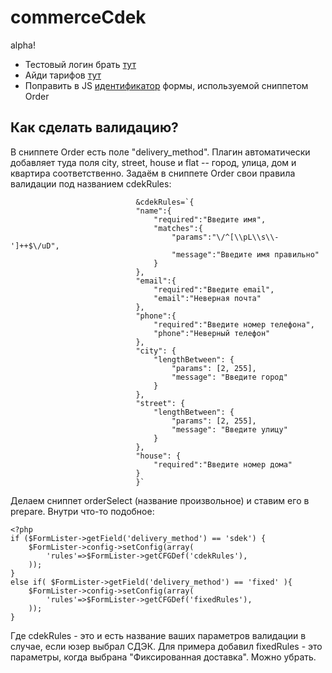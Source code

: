 # commerceCdek
alpha!
<ul>
  <li>Тестовый логин брать <a href="https://confluence.cdek.ru/pages/viewpage.action?pageId=15616129#id-Протоколобменаданными(v1.5)-TestAccount1.5.Тестовыеучетныезаписииихограничения">тут</a></li>
  <li>Айди тарифов <a href="https://confluence.cdek.ru/pages/viewpage.action?pageId=15616129#id-Протоколобменаданными(v1.5)-Приложение1.Услуги(тарифы)ирежимыдоставкиСДЭК">тут</a></li>
  <li>Поправить в JS <a href="https://github.com/0test/commerceCdek/blob/22a5fa73f7e5bc212aa717b7cb4e8a868d3ea3c0/assets/plugins/commerce-cdek/cdek.js#L38">идентификатор</a> формы, используемой сниппетом Order</li>
  </ul>

## Как сделать валидацию? ##
В сниппете Order есть поле "delivery_method". Плагин автоматически добавляет туда поля  city, street, house и flat -- город, улица, дом и квартира соответственно.
Задаём в сниппете Order свои правила валидации под названием cdekRules:
```
							&cdekRules=`{
							"name":{
								"required":"Введите имя",
								"matches":{
									"params":"\/^[\\pL\\s\\-']++$\/uD",
									"message":"Введите имя правильно"
								}
							},
							"email":{
								"required":"Введите email",
								"email":"Неверная почта"
							},
							"phone":{
								"required":"Введите номер телефона",
								"phone":"Неверный телефон"
							},
							"city": {
								"lengthBetween": {
									"params": [2, 255],
									"message": "Введите город"
								}
							},
							"street": {
								"lengthBetween": {
									"params": [2, 255],
									"message": "Введите улицу"
								}
							},
							"house": {
								"required":"Введите номер дома"
							}							
							}`
```
Делаем сниппет orderSelect (название произвольное) и ставим его в prepare.
Внутри что-то подобное:
```
<?php
if ($FormLister->getField('delivery_method') == 'sdek') {
	$FormLister->config->setConfig(array(
		'rules'=>$FormLister->getCFGDef('cdekRules'),
	));
}
else if( $FormLister->getField('delivery_method') == 'fixed' ){
	$FormLister->config->setConfig(array(
		'rules'=>$FormLister->getCFGDef('fixedRules'),
	));
}
```
Где cdekRules - это и есть название ваших параметров валидации в случае, если юзер выбрал СДЭК.
Для примера добавил fixedRules - это параметры, когда выбрана "Фиксированная доставка". Можно убрать.
